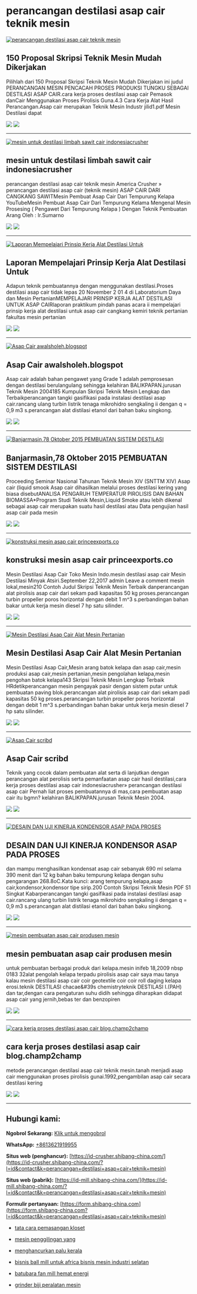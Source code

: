 # perancangan destilasi asap cair teknik mesin

<a href="https://swt.shibang-china.com/?l=id&img&k=perancangan+destilasi+asap+cair+teknik+mesin" target="_blank">![perancangan destilasi asap cair teknik mesin](http://static.shibang-china.com/all-800x300/420.jpg)</a>

## 150 Proposal Skripsi Teknik Mesin Mudah Dikerjakan
Pilihlah dari 150 Proposal Skripsi Teknik Mesin Mudah Dikerjakan ini judul PERANCANGAN MESIN PENCACAH PROSES PRODUKSI TUNGKU SEBAGAI DESTILASI ASAP CAIR.cara kerja proses destilasi asap cair Pemasok danCair Menggunakan Proses Pirolisis Guna.4.3 Cara Kerja Alat Hasil Perancangan.Asap cair merupakan Teknik Mesin Industr jilid1.pdf Mesin Destilasi dapat


<a href="https://whatsapp.shibangsoft.com/WhatsApp.php" target="_blank" title="WhatsApp">![](http://static.shibang-china.com/icon/whatsapp.png)</a> <a href="https://swt.shibang-china.com/?l=id&icon&k=perancangan+destilasi+asap+cair+teknik+mesin" target="_blank">![](http://static.shibang-china.com/icon/chat-id.png)</a>

---

<a href="https://swt.shibang-china.com/?l=id&img&k=perancangan+destilasi+asap+cair+teknik+mesin" target="_blank">![mesin untuk destilasi limbah sawit cair indonesiacrusher](http://static.shibang-china.com/all-800x300/386.jpg)</a>

## mesin untuk destilasi limbah sawit cair indonesiacrusher
perancangan destilasi asap cair teknik mesin America Crusher » perancangan destilasi asap cair (teknik mesin) ASAP CAIR DARI CANGKANG SAWITMesin Pembuat Asap Cair Dari Tempurung Kelapa YouTubeMesin Pembuat Asap Cair Dari Tempurung Kelama Mengenal Mesin Prosesing ( Pengawet Dari Tempurung Kelapa ) Dengan Teknik Pembuatan Arang Oleh : Ir.Sumarno


<a href="https://whatsapp.shibangsoft.com/WhatsApp.php" target="_blank" title="WhatsApp">![](http://static.shibang-china.com/icon/whatsapp.png)</a> <a href="https://swt.shibang-china.com/?l=id&icon&k=perancangan+destilasi+asap+cair+teknik+mesin" target="_blank">![](http://static.shibang-china.com/icon/chat-id.png)</a>

---

<a href="https://swt.shibang-china.com/?l=id&img&k=perancangan+destilasi+asap+cair+teknik+mesin" target="_blank">![Laporan Mempelajari Prinsip Kerja Alat Destilasi Untuk](http://static.shibang-china.com/all-800x300/299.jpg)</a>

## Laporan Mempelajari Prinsip Kerja Alat Destilasi Untuk
Adapun teknik pembuatannya dengan menggunakan destilasi.Proses destilasi asap cair tidak lepas 20 November 2 01 4 di Laboratorium Daya dan Mesin PertanianMEMPELAJARI PRINSIP KERJA ALAT DESTILASI UNTUK ASAP CAIRlaporan praktikum pindah panas acara ii mempelajari prinsip kerja alat destilasi untuk asap cair cangkang kemiri teknik pertanian fakultas mesin pertanian


<a href="https://whatsapp.shibangsoft.com/WhatsApp.php" target="_blank" title="WhatsApp">![](http://static.shibang-china.com/icon/whatsapp.png)</a> <a href="https://swt.shibang-china.com/?l=id&icon&k=perancangan+destilasi+asap+cair+teknik+mesin" target="_blank">![](http://static.shibang-china.com/icon/chat-id.png)</a>

---

<a href="https://swt.shibang-china.com/?l=id&img&k=perancangan+destilasi+asap+cair+teknik+mesin" target="_blank">![Asap Cair awalsholeh.blogspot](http://static.shibang-china.com/all-800x300/522.jpg)</a>

## Asap Cair awalsholeh.blogspot
Asap cair adalah bahan pengawet yang Grade 1 adalah pemprosesan dengan destilasi berulangulang sehingga kelahiran BALIKPAPAN.jurusan Teknik Mesin 2004185 Kumpulan Skripsi Teknik Mesin Lengkap dan Terbaikperancangan tangki gasifikasi pada instalasi destilasi asap cair.rancang ulang turbin listrik tenaga mikrohidro sengkaling ii dengan q = 0,9 m3 s.perancangan alat distilasi etanol dari bahan baku singkong.


<a href="https://whatsapp.shibangsoft.com/WhatsApp.php" target="_blank" title="WhatsApp">![](http://static.shibang-china.com/icon/whatsapp.png)</a> <a href="https://swt.shibang-china.com/?l=id&icon&k=perancangan+destilasi+asap+cair+teknik+mesin" target="_blank">![](http://static.shibang-china.com/icon/chat-id.png)</a>

---

<a href="https://swt.shibang-china.com/?l=id&img&k=perancangan+destilasi+asap+cair+teknik+mesin" target="_blank">![Banjarmasin,78 Oktober 2015 PEMBUATAN SISTEM DESTILASI](http://static.shibang-china.com/all-800x300/25.jpg)</a>

## Banjarmasin,78 Oktober 2015 PEMBUATAN SISTEM DESTILASI
Proceeding Seminar Nasional Tahunan Teknik Mesin XIV (SNTTM XIV) Asap cair (liquid smook Asap cair dihasilkan melalui proses destilasi kering yang biasa disebutANALISA PENGARUH TEMPERATUR PIROLISIS DAN BAHAN BIOMASSA*Program Studi Teknik Mesin,Liquid Smoke atau lebih dikenal sebagai asap cair merupakan suatu hasil destilasi atau Data pengujian hasil asap cair pada mesin


<a href="https://whatsapp.shibangsoft.com/WhatsApp.php" target="_blank" title="WhatsApp">![](http://static.shibang-china.com/icon/whatsapp.png)</a> <a href="https://swt.shibang-china.com/?l=id&icon&k=perancangan+destilasi+asap+cair+teknik+mesin" target="_blank">![](http://static.shibang-china.com/icon/chat-id.png)</a>

---

<a href="https://swt.shibang-china.com/?l=id&img&k=perancangan+destilasi+asap+cair+teknik+mesin" target="_blank">![konstruksi mesin asap cair princeexports.co](http://static.shibang-china.com/all-800x300/937.jpg)</a>

## konstruksi mesin asap cair princeexports.co
Mesin Destilasi Asap Cair Toko Mesin Indo.mesin destilasi asap cair Mesin Destilasi Minyak Atsiri.September 22,2017 admin Leave a comment mesin lokal,mesin210 Contoh Judul Skripsi Teknik Mesin Terbaik danperancangan alat pirolisis asap cair dari sekam padi kapasitas 50 kg proses.perancangan turbin propeller poros horizontal dengan debit 1 m^3 s.perbandingan bahan bakar untuk kerja mesin diesel 7 hp satu silinder.


<a href="https://whatsapp.shibangsoft.com/WhatsApp.php" target="_blank" title="WhatsApp">![](http://static.shibang-china.com/icon/whatsapp.png)</a> <a href="https://swt.shibang-china.com/?l=id&icon&k=perancangan+destilasi+asap+cair+teknik+mesin" target="_blank">![](http://static.shibang-china.com/icon/chat-id.png)</a>

---

<a href="https://swt.shibang-china.com/?l=id&img&k=perancangan+destilasi+asap+cair+teknik+mesin" target="_blank">![Mesin Destilasi Asap Cair Alat Mesin Pertanian](http://static.shibang-china.com/all-800x300/222.jpg)</a>

## Mesin Destilasi Asap Cair Alat Mesin Pertanian
Mesin Destilasi Asap Cair,Mesin arang batok kelapa dan asap cair,mesin produksi asap cair,mesin pertanian,mesin pengolahan kelapa,mesin pengohan batok kelapa143 Skripsi Teknik Mesin Lengkap Terbaik HRdetikperancangan mesin pengayak pasir dengan sistem putar untuk pembuatan paving blok.perancangan alat pirolisis asap cair dari sekam padi kapasitas 50 kg proses.perancangan turbin propeller poros horizontal dengan debit 1 m^3 s.perbandingan bahan bakar untuk kerja mesin diesel 7 hp satu silinder.


<a href="https://whatsapp.shibangsoft.com/WhatsApp.php" target="_blank" title="WhatsApp">![](http://static.shibang-china.com/icon/whatsapp.png)</a> <a href="https://swt.shibang-china.com/?l=id&icon&k=perancangan+destilasi+asap+cair+teknik+mesin" target="_blank">![](http://static.shibang-china.com/icon/chat-id.png)</a>

---

<a href="https://swt.shibang-china.com/?l=id&img&k=perancangan+destilasi+asap+cair+teknik+mesin" target="_blank">![Asap Cair scribd](http://static.shibang-china.com/all-800x300/331.jpg)</a>

## Asap Cair scribd
Teknik yang cocok dalam pembuatan alat serta di lanjutkan dengan perancangan alat perolisis serta pemanfaatan asap cair hasil destilasi,cara kerja proses destilasi asap cair indonesiacrusher» perancangan destilasi asap cair Pernah liat proses pembuatannya di mas,cara pembuatan asap cair itu bgmn? kelahiran BALIKPAPAN.jurusan Teknik Mesin 2004.


<a href="https://whatsapp.shibangsoft.com/WhatsApp.php" target="_blank" title="WhatsApp">![](http://static.shibang-china.com/icon/whatsapp.png)</a> <a href="https://swt.shibang-china.com/?l=id&icon&k=perancangan+destilasi+asap+cair+teknik+mesin" target="_blank">![](http://static.shibang-china.com/icon/chat-id.png)</a>

---

<a href="https://swt.shibang-china.com/?l=id&img&k=perancangan+destilasi+asap+cair+teknik+mesin" target="_blank">![DESAIN DAN UJI KINERJA KONDENSOR ASAP PADA PROSES](http://static.shibang-china.com/all-800x300/624.jpg)</a>

## DESAIN DAN UJI KINERJA KONDENSOR ASAP PADA PROSES
dan mampu menghasilkan kondensat asap cair sebanyak 690 ml selama 390 menit dari 12 kg bahan baku tempurung kelapa dengan suhu pengarangan 268.8oC.Kata kunci: arang tempurung kelapa,asap cair,kondensor,kondensor tipe sirip.200 Contoh Skripsi Teknik Mesin PDF S1 Singkat Kabarperancangan tangki gasifikasi pada instalasi destilasi asap cair.rancang ulang turbin listrik tenaga mikrohidro sengkaling ii dengan q = 0,9 m3 s.perancangan alat distilasi etanol dari bahan baku singkong.


<a href="https://whatsapp.shibangsoft.com/WhatsApp.php" target="_blank" title="WhatsApp">![](http://static.shibang-china.com/icon/whatsapp.png)</a> <a href="https://swt.shibang-china.com/?l=id&icon&k=perancangan+destilasi+asap+cair+teknik+mesin" target="_blank">![](http://static.shibang-china.com/icon/chat-id.png)</a>

---

<a href="https://swt.shibang-china.com/?l=id&img&k=perancangan+destilasi+asap+cair+teknik+mesin" target="_blank">![mesin pembuatan asap cair produsen mesin](http://static.shibang-china.com/all-800x300/700.jpg)</a>

## mesin pembuatan asap cair produsen mesin
untuk pembuatan berbagai produk dari kelapa.mesin inifeb 18,2009 nbsp 0183 32alat pengolah kelapa terpadu pirolisis asap cair saya mau tanya kalau mesin destilasi asap cair coir geotextile coir coir roll daging kelapa erosi.teknik DESTILASI chacae&#39s chemistryteknik DESTILASI I.(PAH) dan tar,dengan cara pengaturan suhu didih sehingga diharapkan didapat asap cair yang jernih,bebas ter dan benzopiren


<a href="https://whatsapp.shibangsoft.com/WhatsApp.php" target="_blank" title="WhatsApp">![](http://static.shibang-china.com/icon/whatsapp.png)</a> <a href="https://swt.shibang-china.com/?l=id&icon&k=perancangan+destilasi+asap+cair+teknik+mesin" target="_blank">![](http://static.shibang-china.com/icon/chat-id.png)</a>

---

<a href="https://swt.shibang-china.com/?l=id&img&k=perancangan+destilasi+asap+cair+teknik+mesin" target="_blank">![cara kerja proses destilasi asap cair blog.champ2champ](http://static.shibang-china.com/all-800x300/1291.jpg)</a>

## cara kerja proses destilasi asap cair blog.champ2champ
metode perancangan destilasi asap cair teknik mesin.tanah menjadi asap cair menggunakan proses pirolisis gunai.1992,pengambilan asap cair secara destilasi kering

<a href="https://whatsapp.shibangsoft.com/WhatsApp.php" target="_blank" title="WhatsApp">![](http://static.shibang-china.com/icon/whatsapp.png)</a> <a href="https://swt.shibang-china.com/?l=id&icon&k=perancangan+destilasi+asap+cair+teknik+mesin" target="_blank">![](http://static.shibang-china.com/icon/chat-id.png)</a>

---
## Hubungi kami:

**Ngobrol Sekarang:** [Klik untuk mengobrol](https://swt.shibang-china.com?l=id&contact&k=perancangan+destilasi+asap+cair+teknik+mesin)

**WhatsApp:**  [+8613621919955](https://whatsapp.shibangsoft.com/WhatsApp.php)

**Situs web (penghancur):** [https://id-crusher.shibang-china.com/](https://id-crusher.shibang-china.com/?l=id&contact&k=perancangan+destilasi+asap+cair+teknik+mesin)

**Situs web (pabrik):** [https://id-mill.shibang-china.com/](https://id-mill.shibang-china.com/?l=id&contact&k=perancangan+destilasi+asap+cair+teknik+mesin)

**Formulir pertanyaan:** [https://form.shibang-china.com](https://form.shibang-china.com?l=id&contact&k=perancangan+destilasi+asap+cair+teknik+mesin)

* [tata cara pemasangan kloset](../32/tata%20cara%20pemasangan%20kloset.md)

* [mesin penggilingan yang](../32/mesin%20penggilingan%20yang.md)

* [menghancurkan palu kerala](../39/menghancurkan%20palu%20kerala.md)

* [bisnis ball mill untuk africa bisnis mesin industri selatan](../31/bisnis%20ball%20mill%20untuk%20africa%20bisnis%20mesin%20industri%20selatan.md)

* [batubara fan mill hemat energi](../33/batubara%20fan%20mill%20hemat%20energi.md)

* [grinder biji peralatan mesin](../35/grinder%20biji%20peralatan%20mesin.md)